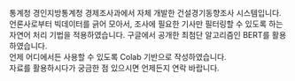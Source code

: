 통계청 경인지방통계청 경제조사과에서 자체 개발한 건설경기동향조사 시스템입니다.
언론사로부터 빅데이터를 긁어 모아서, 조사에 필요한 기사만 필터링할 수 있도록 하는 자연어 처리 기법을 적용하였습니다.
구글에서 공개한 최첨단 알고리즘인 BERT를 활용하였습니다.  
언제 어디에서든 사용할 수 있도록 Colab 기반으로 작성하였습니다.  
자료를 활용하시다가 궁금한 점 있으시면 언제든지 연락 바랍니다.  


